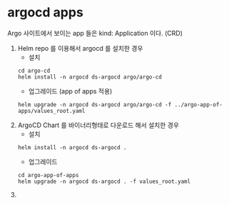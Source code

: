 # argocd apps
Argo 사이트에서 보이는 app 들은 kind: Application 이다. (CRD)
1. Helm repo 를 이용해서 argocd 를 설치한 경우
   * 설치
   ```
   cd argo-cd
   helm install -n argocd ds-argocd argo/argo-cd 
   ```
   * 업그레이드 (app of apps 적용)
   ```
   helm upgrade -n argocd ds-argocd argo/argo-cd -f ../argo-app-of-apps/values_root.yaml
   ```
2. ArgoCD Chart 를 바이너리형태로 다운로드 해서 설치한 경우
   * 설치
   ```
   helm install -n argocd ds-argocd .
   ```
   * 업그레이드
   ```
   cd argo-app-of-apps
   helm upgrade -n argocd ds-argocd . -f values_root.yaml
   ```
3. 



